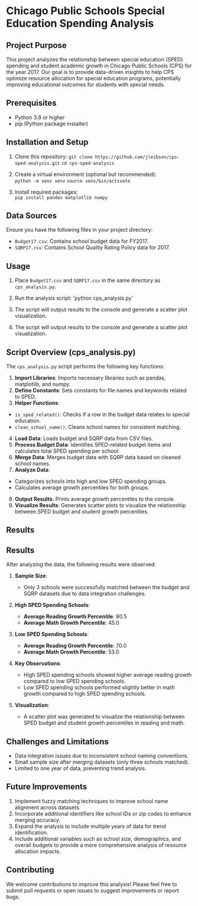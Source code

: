 # Chicago Public Schools Special Education Spending Analysis

## Project Purpose
This project analyzes the relationship between special education (SPED) spending and student academic growth in Chicago Public Schools (CPS) for the year 2017. Our goal is to provide data-driven insights to help CPS optimize resource allocation for special education programs, potentially improving educational outcomes for students with special needs.

## Prerequisites
- Python 3.8 or higher  
- pip (Python package installer)

## Installation and Setup
1. Clone this repository: 
`git clone https://github.com/jleibson/cps-sped-analysis.git`
`cd cps-sped-analysis`

2. Create a virtual environment (optional but recommended):  
`python -m venv venv`
`source venv/bin/activate`

3. Install required packages:  
`pip install pandas matplotlib numpy`


## Data Sources
Ensure you have the following files in your project directory:  
- `Budget17.csv`: Contains school budget data for FY2017.  
- `SQRP17.csv`: Contains School Quality Rating Policy data for 2017.

## Usage
1. Place `Budget17.csv` and `SQRP17.csv` in the same directory as `cps_analysis.py`.  
2. Run the analysis script: 'python cps_analysis.py'
3. The script will output results to the console and generate a scatter plot visualization.

3. The script will output results to the console and generate a scatter plot visualization.

## Script Overview (cps_analysis.py)

The `cps_analysis.py` script performs the following key functions:

1. **Import Libraries**: Imports necessary libraries such as pandas, matplotlib, and numpy.
2. **Define Constants**: Sets constants for file names and keywords related to SPED.
3. **Helper Functions**: 
- `is_sped_related()`: Checks if a row in the budget data relates to special education.
- `clean_school_name()`: Cleans school names for consistent matching.
4. **Load Data**: Loads budget and SQRP data from CSV files.
5. **Process Budget Data**: Identifies SPED-related budget items and calculates total SPED spending per school.
6. **Merge Data**: Merges budget data with SQRP data based on cleaned school names.
7. **Analyze Data**: 
- Categorizes schools into high and low SPED spending groups.
- Calculates average growth percentiles for both groups.
8. **Output Results**: Prints average growth percentiles to the console.
9. **Visualize Results**: Generates scatter plots to visualize the relationship between SPED budget and student growth percentiles.

## Results 
## Results

After analyzing the data, the following results were observed:

1. **Sample Size**:  
   - Only 3 schools were successfully matched between the budget and SQRP datasets due to data integration challenges.

2. **High SPED Spending Schools**:  
   - **Average Reading Growth Percentile**: 80.5  
   - **Average Math Growth Percentile**: 45.0  

3. **Low SPED Spending Schools**:  
   - **Average Reading Growth Percentile**: 70.0  
   - **Average Math Growth Percentile**: 53.0  

4. **Key Observations**:  
   - High SPED spending schools showed higher average reading growth compared to low SPED spending schools.  
   - Low SPED spending schools performed slightly better in math growth compared to high SPED spending schools.  

5. **Visualization**:  
   - A scatter plot was generated to visualize the relationship between SPED budget and student growth percentiles in reading and math.


## Challenges and Limitations
- Data integration issues due to inconsistent school naming conventions.
- Small sample size after merging datasets (only three schools matched).
- Limited to one year of data, preventing trend analysis.

## Future Improvements
1. Implement fuzzy matching techniques to improve school name alignment across datasets.
2. Incorporate additional identifiers like school IDs or zip codes to enhance merging accuracy.
3. Expand the analysis to include multiple years of data for trend identification.
4. Include additional variables such as school size, demographics, and overall budgets to provide a more comprehensive analysis of resource allocation impacts.

## Contributing
We welcome contributions to improve this analysis! Please feel free to submit pull requests or open issues to suggest improvements or report bugs.

